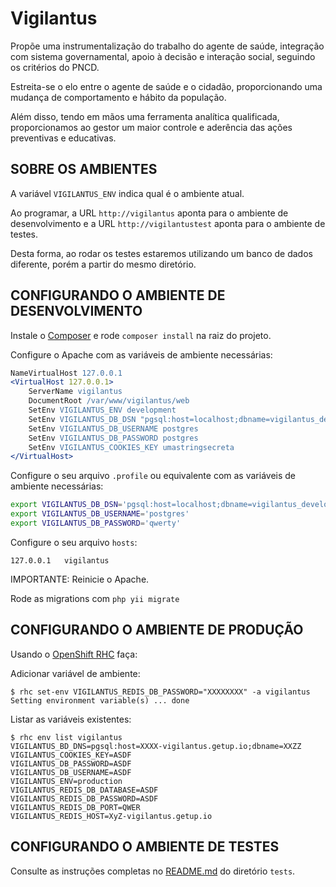 Vigilantus
==========

Propõe uma instrumentalização do trabalho do agente de saúde, integração com sistema governamental, apoio à decisão e interação social, seguindo os critérios do PNCD.

Estreita-se o elo entre o agente de saúde e o cidadão, proporcionando uma mudança de comportamento e hábito da população. 

Além disso, tendo em mãos uma ferramenta analítica qualificada, proporcionamos ao gestor um maior controle e aderência das ações preventivas e educativas.


SOBRE OS AMBIENTES
------------------

A variável `VIGILANTUS_ENV` indica qual é o ambiente atual.

Ao programar, a URL `http://vigilantus` aponta para o ambiente de
desenvolvimento e a URL `http://vigilantustest` aponta para o ambiente de testes.

Desta forma, ao rodar os testes estaremos utilizando um banco de dados diferente,
porém a partir do mesmo diretório.


CONFIGURANDO O AMBIENTE DE DESENVOLVIMENTO
-----------------------------------------------------

Instale o [Composer](http://getcomposer.org/) e rode `composer install` na
   raiz do projeto.

Configure o Apache com as variáveis de ambiente necessárias:

```apache
NameVirtualHost 127.0.0.1
<VirtualHost 127.0.0.1>
    ServerName vigilantus
    DocumentRoot /var/www/vigilantus/web
    SetEnv VIGILANTUS_ENV development
    SetEnv VIGILANTUS_DB_DSN "pgsql:host=localhost;dbname=vigilantus_development"
    SetEnv VIGILANTUS_DB_USERNAME postgres
    SetEnv VIGILANTUS_DB_PASSWORD postgres
    SetEnv VIGILANTUS_COOKIES_KEY umastringsecreta
</VirtualHost>
```

Configure o seu arquivo `.profile` ou equivalente com as variáveis de ambiente necessárias:

```bash
export VIGILANTUS_DB_DSN='pgsql:host=localhost;dbname=vigilantus_development'
export VIGILANTUS_DB_USERNAME='postgres'
export VIGILANTUS_DB_PASSWORD='qwerty'
```

Configure o seu arquivo `hosts`:

```
127.0.0.1   vigilantus
```

IMPORTANTE: Reinicie o Apache.

Rode as migrations com `php yii migrate`

CONFIGURANDO O AMBIENTE DE PRODUÇÃO
-----------------------------------------------------

Usando o [OpenShift RHC](https://www.openshift.com/developers/rhc-client-tools-install) faça:

Adicionar variável de ambiente:
```adicionar
$ rhc set-env VIGILANTUS_REDIS_DB_PASSWORD="XXXXXXXX" -a vigilantus
Setting environment variable(s) ... done
```

Listar as variáveis existentes:
```listar
$ rhc env list vigilantus
VIGILANTUS_BD_DNS=pgsql:host=XXXX-vigilantus.getup.io;dbname=XXZZ
VIGILANTUS_COOKIES_KEY=ASDF
VIGILANTUS_DB_PASSWORD=ASDF
VIGILANTUS_DB_USERNAME=ASDF
VIGILANTUS_ENV=production
VIGILANTUS_REDIS_DB_DATABASE=ASDF
VIGILANTUS_REDIS_DB_PASSWORD=ASDF
VIGILANTUS_REDIS_DB_PORT=QWER
VIGILANTUS_REDIS_HOST=XyZ-vigilantus.getup.io
```

CONFIGURANDO O AMBIENTE DE TESTES
---------------------------------

Consulte as instruções completas no [README.md](tests/README.md) do diretório `tests`.
